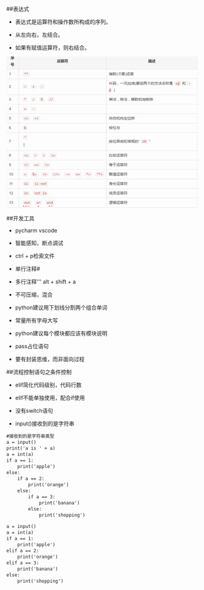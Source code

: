##表达式

- 表达式是运算符和操作数所构成的序列。

- 从左向右，左结合。

- 如果有赋值运算符，则右结合。

![](/assets/360截图20180317131955905.jpg)





##开发工具

- pycharm vscode

- 智能感知，断点调试

- ctrl + p检索文件

- 单行注释#

- 多行注释'''    alt + shift + a

- 不可压缩，混合

- python建议用下划线分割两个组合单词

- 常量所有字母大写

- python建议每个模块都应该有模块说明

- pass占位语句

- 要有封装思维，而非面向过程





##流程控制语句之条件控制

- elif简化代码级别，代码行数

- elif不能单独使用，配合if使用

- 没有switch语句

- input()接收到的是字符串



```
#接收到的是字符串类型
a = input()
print('a is ' + a)
a = int(a)
if a == 1:
    print('apple')
else:
    if a == 2:
        print('orange')
    else:
        if a == 3:
            print('banana')
        else:
            print('shopping')
```

```
a = input()
a = int(a)
if a == 1:
    print('apple')
elif a == 2:
    print('orange')
elif a == 3:
    print('banana')
else:
    print('shopping')
```





